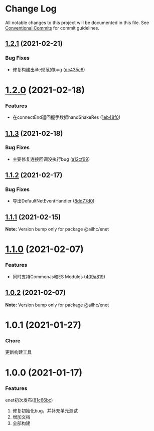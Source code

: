 # Change Log

All notable changes to this project will be documented in this file.
See [Conventional Commits](https://conventionalcommits.org) for commit guidelines.

## [1.2.1](https://github.com/AILHC/EasyGameFrameworkOpen/compare/@ailhc/enet@1.2.0...@ailhc/enet@1.2.1) (2021-02-21)


### Bug Fixes

* 修复构建出iife规范的bug ([dc435c8](https://github.com/AILHC/EasyGameFrameworkOpen/commit/dc435c8ed264447b8a80263e7d157b1576c414b3))





# [1.2.0](https://github.com/AILHC/EasyGameFrameworkOpen/compare/@ailhc/enet@1.1.3...@ailhc/enet@1.2.0) (2021-02-18)


### Features

* 在connectEnd返回握手数据handShakeRes ([1eb48f0](https://github.com/AILHC/EasyGameFrameworkOpen/commit/1eb48f05b3c34f8a2f5826f265254cf4d16b25c2))





## [1.1.3](https://github.com/AILHC/EasyGameFrameworkOpen/compare/@ailhc/enet@1.1.2...@ailhc/enet@1.1.3) (2021-02-18)


### Bug Fixes

* 主要修复连接回调没执行bug ([a12cf99](https://github.com/AILHC/EasyGameFrameworkOpen/commit/a12cf995a3b2eac8d75626bf1493841851f37be4))





## [1.1.2](https://github.com/AILHC/EasyGameFrameworkOpen/compare/@ailhc/enet@1.1.1...@ailhc/enet@1.1.2) (2021-02-17)


### Bug Fixes

* 导出DefaultNetEventHandler ([8dd77d0](https://github.com/AILHC/EasyGameFrameworkOpen/commit/8dd77d0a67ef56a5ad5ff681548f1ac3705fb8ac))





## [1.1.1](https://github.com/AILHC/EasyGameFrameworkOpen/compare/@ailhc/enet@1.1.0...@ailhc/enet@1.1.1) (2021-02-15)

**Note:** Version bump only for package @ailhc/enet





# [1.1.0](https://github.com/AILHC/EasyGameFrameworkOpen/compare/@ailhc/enet@1.0.2...@ailhc/enet@1.1.0) (2021-02-07)


### Features

* 同时支持CommonJs和ES Modules ([409a819](https://github.com/AILHC/EasyGameFrameworkOpen/commit/409a819cfca6808a4070abcbc8acc80a2caf1c84))





## [1.0.2](https://github.com/AILHC/EasyGameFrameworkOpen/compare/@ailhc/enet@1.0.1...@ailhc/enet@1.0.2) (2021-02-07)

**Note:** Version bump only for package @ailhc/enet





# 1.0.1 (2021-01-27)

### Chore
更新构建工具

# 1.0.0 (2021-01-17)

### Features
enet初次发布([81c66bc](https://github.com/AILHC/EasyGameFrameworkOpen/commit/81c66bc05ce6aa3aedf7582af4928bf2fd194a0f))
1. 修复初始化bug，并补充单元测试
2. 增加文档
3. 全部构建
